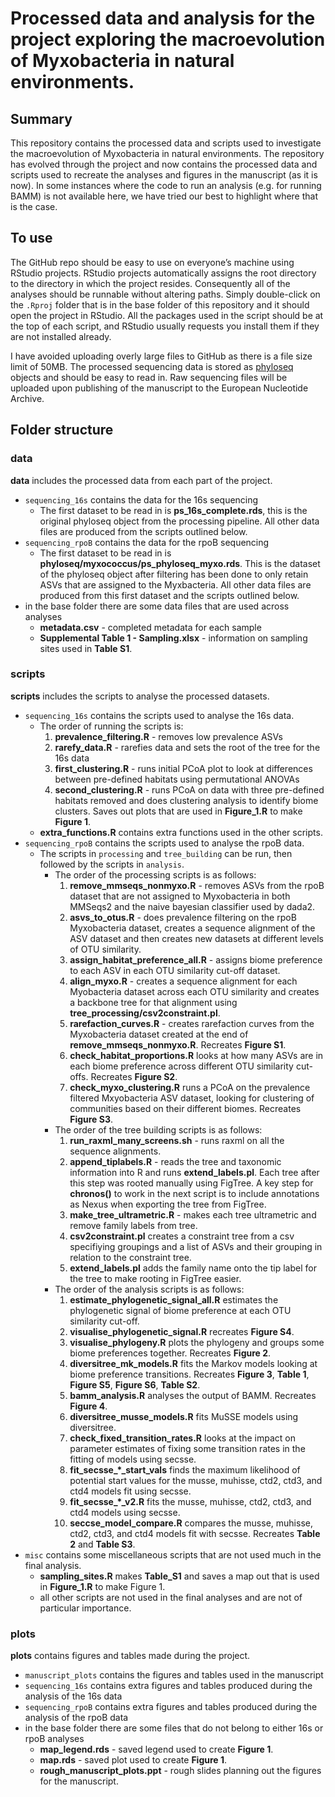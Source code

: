 
<!-- README.md is generated from README.Rmd. Please edit that file -->

# Processed data and analysis for the project exploring the macroevolution of Myxobacteria in natural environments.

## Summary

This repository contains the processed data and scripts used to
investigate the macroevolution of Myxobacteria in natural environments.
The repository has evolved through the project and now contains the
processed data and scripts used to recreate the analyses and figures in
the manuscript (as it is now). In some instances where the code to run
an analysis (e.g. for running BAMM) is not available here, we have tried
our best to highlight where that is the case.

## To use

The GitHub repo should be easy to use on everyone’s machine using
RStudio projects. RStudio projects automatically assigns the root
directory to the directory in which the project resides. Consequently
all of the analyses should be runnable without altering paths. Simply
double-click on the `.Rproj` folder that is in the base folder of this
repository and it should open the project in RStudio. All the packages
used in the script should be at the top of each script, and RStudio
usually requests you install them if they are not installed already.

I have avoided uploading overly large files to GitHub as there is a file
size limit of 50MB. The processed sequencing data is stored as
[phyloseq](https://joey711.github.io/phyloseq/) objects and should be
easy to read in. Raw sequencing files will be uploaded upon publishing
of the manuscript to the European Nucleotide Archive.

## Folder structure

### data

**data** includes the processed data from each part of the project.

- `sequencing_16s` contains the data for the 16s sequencing
  - The first dataset to be read in is **ps_16s_complete.rds**, this is
    the original phyloseq object from the processing pipeline. All other
    data files are produced from the scripts outlined below.
- `sequencing_rpoB` contains the data for the rpoB sequencing
  - The first dataset to be read in is
    **phyloseq/myxococcus/ps_phyloseq_myxo.rds**. This is the dataset of
    the phyloseq object after filtering has been done to only retain
    ASVs that are assigned to the Myxbacteria. All other data files are
    produced from this first dataset and the scripts outlined below.
- in the base folder there are some data files that are used across
  analyses
  - **metadata.csv** - completed metadata for each sample
  - **Supplemental Table 1 - Sampling.xlsx** - information on sampling
    sites used in **Table S1**.

### scripts

**scripts** includes the scripts to analyse the processed datasets.

- `sequencing_16s` contains the scripts used to analyse the 16s data.
  - The order of running the scripts is:
    1.  **prevalence_filtering.R** - removes low prevalence ASVs
    2.  **rarefy_data.R** - rarefies data and sets the root of the tree
        for the 16s data
    3.  **first_clustering.R** - runs initial PCoA plot to look at
        differences between pre-defined habitats using permutational
        ANOVAs
    4.  **second_clustering.R** - runs PCoA on data with three
        pre-defined habitats removed and does clustering analysis to
        identify biome clusters. Saves out plots that are used in
        **Figure_1.R** to make **Figure 1**.
  - **extra_functions.R** contains extra functions used in the other
    scripts.
- `sequencing_rpoB` contains the scripts used to analyse the rpoB data.
  - The scripts in `processing` and `tree_building` can be run, then
    followed by the scripts in `analysis`.
    - The order of the processing scripts is as follows:
      1.  **remove_mmseqs_nonmyxo.R** - removes ASVs from the rpoB
          dataset that are not assigned to Myxobacteria in both MMSeqs2
          and the naive bayesian classifier used by dada2.
      2.  **asvs_to_otus.R** - does prevalence filtering on the rpoB
          Myxobacteria dataset, creates a sequence alignment of the ASV
          dataset and then creates new datasets at different levels of
          OTU similarity.
      3.  **assign_habitat_preference_all.R** - assigns biome preference
          to each ASV in each OTU similarity cut-off dataset.
      4.  **align_myxo.R** - creates a sequence alignment for each
          Myobacteria dataset across each OTU similarity and creates a
          backbone tree for that alignment using
          **tree_processing/csv2constraint.pl**.
      5.  **rarefaction_curves.R** - creates rarefaction curves from the
          Myxobacteria dataset created at the end of
          **remove_mmseqs_nonmyxo.R**. Recreates **Figure S1**.
      6.  **check_habitat_proportions.R** looks at how many ASVs are in
          each biome preference across different OTU similarity
          cut-offs. Recreates **Figure S2**.
      7.  **check_myxo_clustering.R** runs a PCoA on the prevalence
          filtered Mxyobacteria ASV dataset, looking for clustering of
          communities based on their different biomes. Recreates
          **Figure S3**.
    - The order of the tree building scripts is as follows:
      1.  **run_raxml_many_screens.sh** - runs raxml on all the sequence
          alignments.
      2.  **append_tiplabels.R** - reads the tree and taxonomic
          information into R and runs **extend_labels.pl**. Each tree
          after this step was rooted manually using FigTree. A key step
          for **chronos()** to work in the next script is to include
          annotations as Nexus when exporting the tree from FigTree.
      3.  **make_tree_ultrametric.R** - makes each tree ultrametric and
          remove family labels from tree.
      4.  **csv2constraint.pl** creates a constraint tree from a csv
          specifiying groupings and a list of ASVs and their grouping in
          relation to the constraint tree.
      5.  **extend_labels.pl** adds the family name onto the tip label
          for the tree to make rooting in FigTree easier.
    - The order of the analysis scripts is as follows:
      1.  **estimate_phylogenetic_signal_all.R** estimates the
          phylogenetic signal of biome preference at each OTU similarity
          cut-off.
      2.  **visualise_phylogenetic_signal.R** recreates **Figure S4**.
      3.  **visualise_phylogeny.R** plots the phylogeny and groups some
          biome preferences together. Recreates **Figure 2**.
      4.  **diversitree_mk_models.R** fits the Markov models looking at
          biome preference transitions. Recreates **Figure 3**, **Table
          1**, **Figure S5**, **Figure S6**, **Table S2**.
      5.  **bamm_analysis.R** analyses the output of BAMM. Recreates
          **Figure 4**.
      6.  **diversitree_musse_models.R** fits MuSSE models using
          diversitree.
      7.  **check_fixed_transition_rates.R** looks at the impact on
          parameter estimates of fixing some transition rates in the
          fitting of models using secsse.
      8.  **fit_secsse\_\*\_start_vals** finds the maximum likelihood of
          potential start values for the musse, muhisse, ctd2, ctd3, and
          ctd4 models fit using secsse.
      9.  **fit_secsse\_\*\_v2.R** fits the musse, muhisse, ctd2, ctd3,
          and ctd4 models using secsse.
      10. **seccse_model_compare.R** compares the musse, muhisse, ctd2,
          ctd3, and ctd4 models fit with secsse. Recreates **Table 2**
          and **Table S3**.
- `misc` contains some miscellaneous scripts that are not used much in
  the final analysis.
  - **sampling_sites.R** makes **Table_S1** and saves a map out that is
    used in **Figure_1.R** to make Figure 1.
  - all other scripts are not used in the final analyses and are not of
    particular importance.

### plots

**plots** contains figures and tables made during the project.

- `manuscript_plots` contains the figures and tables used in the
  manuscript
- `sequencing_16s` contains extra figures and tables produced during the
  analysis of the 16s data
- `sequencing_rpoB` contains extra figures and tables produced during
  the analysis of the rpoB data
- in the base folder there are some files that do not belong to either
  16s or rpoB analyses
  - **map_legend.rds** - saved legend used to create **Figure 1**.
  - **map.rds** - saved plot used to create **Figure 1**.
  - **rough_manuscript_plots.ppt** - rough slides planning out the
    figures for the manuscript.
